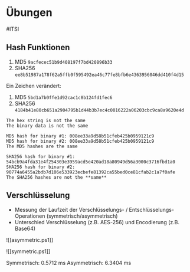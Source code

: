 # Übungen
#ITSI 

## Hash Funktionen

1. MD5 `9acfecec51b9d408197f7bd420896b33` 
2. SHA256 `ee8b51987a178f62a5ffb0f595492ea46c77fe8bfb6e4363956046dd410f4d15`

Ein Zeichen verändert:

1. MD5 `5bd1a7b0ffe1d92cac1c8b124fd1fec6`
2. SHA256 `4184b41e80cb651a2904795b1d44b3b7ec4c0016222a06203cbc9ca8a9620e4d`

```
The hex string is not the same
The binary data is not the same

MD5 hash for binary #1: 008ee33a9d58b51cfeb425b0959121c9 
MD5 hash for binary #2: 008ee33a9d58b51cfeb425b0959121c9 
The MD5 hashes are the same 

SHA256 hash for binary #1: 54bcb9a4fda31e4f254303e3959acd5e420ad18a80949d56a3000c3716fbd1a0 
SHA256 hash for binary #2: 90774a6455a2bdb7d106e533923ecbefe81392ca55bed0ce81cfab2c1a7f0afe 
The SHA256 hashes are not the **same**
```


## Verschlüsselung

- Messung der Laufzeit der Verschlüsselungs- / Entschlüsselungs- Operationen (symmetrisch/asymmetrisch)
- Unterschied Verschlüsselung (z.B. AES-256) und Encodierung (z.B. Base64)

![[asymmetric.ps1]]

![[symmetric.ps1]]

Symmetrisch: 0.5712 ms
Asymmetrisch: 6.3404 ms
